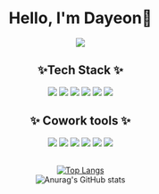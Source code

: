 <div align="center">

# Hello, I'm Dayeon👏

<img src="https://cdn.discordapp.com/attachments/1060384508286877719/1073242028269375588/3b3b63c9e6313f.gif" />

## ✨Tech Stack ✨

<div>
<img src="https://img.shields.io/badge/html-E34F26?style=flat-square&logo=html5&logoColor=white"/>
<img src="https://img.shields.io/badge/javascript-F7DF1E?style=flat-square&logo=javascript&logoColor=white"/>
<img src="https://img.shields.io/badge/react-61DAFB?style=flat-square&logo=react&logoColor=white"/>
<img src="https://img.shields.io/badge/css-1572B6?style=flat-square&logo=css3&logoColor=white"/>
<img src="https://img.shields.io/badge/sass-CC6699?style=flat-square&logo=sass&logoColor=white"/>
<img src="https://img.shields.io/badge/styled－components-DB7093?style=flat-square&logo=styled-components&logoColor=white"/>
</div>

## ✨ Cowork tools ✨

<div> 
<img src="https://img.shields.io/badge/git-F05032?style=flat-square&logo=git&logoColor=white"/>
<img src="https://img.shields.io/badge/github-181717?style=flat-square&logo=github&logoColor=white"/>
<img src="https://img.shields.io/badge/notion-000000?style=flat-square&logo=notion&logoColor=white"/>
<img src="https://img.shields.io/badge/slack-4A154B?style=flat-square&logo=slack&logoColor=white"/>
<img src="https://img.shields.io/badge/trello-0052CC?style=flat-square&logo=trello&logoColor=white"/>
<img src="https://img.shields.io/badge/Visual%20Studio%20Code-007ACC?style=flat-square&logo=Visual%20Studio%20Code&logoColor=white"/>
</div>

<br />

[![Top Langs](https://github-readme-stats.vercel.app/api/top-langs/?username=mundayeonn&layout=compact)](https://github.com/mundayeonn/github-readme-stats)<br>
![Anurag's GitHub stats](https://github-readme-stats.vercel.app/api?username=mundayeonn&show_icons=true&theme=dracula)


</div>
